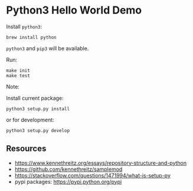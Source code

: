 Python3 Hello World Demo
=========================

Install `python3`:

```
brew install python
```

`python3` and `pip3` will be available.

Run:

```
make init
make test
```

Note:

Install current package:

```
python3 setup.py install
```

or for development:

```
python3 setup.py develop
```

Resources
---------

- <https://www.kennethreitz.org/essays/repository-structure-and-python>
- <https://github.com/kennethreitz/samplemod>
- <https://stackoverflow.com/questions/1471994/what-is-setup-py>
- pypi packages: <https://pypi.python.org/pypi>